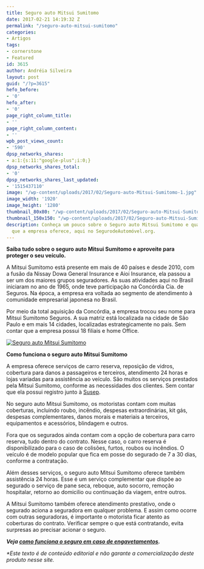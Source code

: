 ```yaml
---
title: Seguro auto Mitsui Sumitomo
date: 2017-02-21 14:19:32 Z
permalink: "/seguro-auto-mitsui-sumitomo"
categories:
- Artigos
tags:
- cornerstone
- Featured
id: 3615
author: Andréia Silveira
layout: post
guid: "/?p=3615"
hefo_before:
- '0'
hefo_after:
- '0'
page_right_column_title:
- ''
page_right_column_content:
- ''
wpb_post_views_count:
- '590'
dpsp_networks_shares:
- a:1:{s:11:"google-plus";i:0;}
dpsp_networks_shares_total:
- '0'
dpsp_networks_shares_last_updated:
- '1515437110'
image: "/wp-content/uploads/2017/02/Seguro-auto-Mitsui-Sumitomo-1.jpg"
image_width: '1920'
image_height: '1280'
thumbnail_80x80: "/wp-content/uploads/2017/02/Seguro-auto-Mitsui-Sumitomo-1-80x80.jpg"
thumbnail_150x150: "/wp-content/uploads/2017/02/Seguro-auto-Mitsui-Sumitomo-1-150x150.jpg"
description: Conheça um pouco sobre o Seguro auto Mitsui Sumitomo e quais os serviços
  que a empresa oferece, aqui no SegurodeAutomóvel.org.
---
```


**Saiba tudo sobre o seguro auto Mitsui Sumitomo e aproveite para proteger o seu veículo.**

A Mitsui Sumitomo está presente em mais de 40 países e desde 2010, com a fusão da Nissay Dowa General Insurance e Aioi Insurance, ela passou a ser um dos maiores grupos seguradores. As suas atividades aqui no Brasil iniciaram no ano de 1965, onde teve participação na Concórdia Cia. de Seguros. Na época, a empresa era voltada ao segmento de atendimento à comunidade empresarial japonesa no Brasil.

Por meio da total aquisição da Concórdia, a empresa trocou seu nome para Mitsui Sumitomo Seguros. A sua matriz está localizada na cidade de São Paulo e em mais 14 cidades, localizadas estrategicamente no país. Sem contar que a empresa possui 18 filiais e home Office.

[<img class="aligncenter wp-image-3617 size-large" title="Seguro auto Mitsui Sumitomo" src="/wp-content/uploads/2017/02/Seguro-auto-Mitsui-Sumitomo-1-700x467.jpg" alt="Seguro auto Mitsui Sumitomo" width="700" height="467" srcset="/wp-content/uploads/2017/02/Seguro-auto-Mitsui-Sumitomo-1-700x467.jpg 700w, /wp-content/uploads/2017/02/Seguro-auto-Mitsui-Sumitomo-1-250x167.jpg 250w, /wp-content/uploads/2017/02/Seguro-auto-Mitsui-Sumitomo-1-768x512.jpg 768w, /wp-content/uploads/2017/02/Seguro-auto-Mitsui-Sumitomo-1-120x80.jpg 120w" sizes="(max-width: 700px) 100vw, 700px" />](/wp-content/uploads/2017/02/Seguro-auto-Mitsui-Sumitomo-1.jpg)

**Como funciona o seguro auto Mitsui Sumitomo**

A empresa oferece serviços de carro reserva, reposição de vidros, cobertura para danos a passageiros e terceiros, atendimento 24 horas e lojas variadas para assistência ao veículo. São muitos os serviços prestados pela Mitsui Sumitomo, conforme as necessidades dos clientes. Sem contar que ela possui registro junto à <a href="http://www.susep.gov.br/setores-susep/cgsoa/coaso/arquivos-demonstracoes-anuais/2015-12/MitsuiSumitomoSegurosSA-06602-DO-201512.pdf" target="_blank">Susep</a>.

No seguro auto Mitsui Sumitomo, os motoristas contam com muitas coberturas, incluindo roubo, incêndio, despesas extraordinárias, kit gás, despesas complementares, danos morais e materiais a terceiros, equipamentos e acessórios, blindagem e outros.

Fora que os segurados ainda contam com a opção de cobertura para carro reserva, tudo dentro do contrato. Nesse caso, o carro reserva é disponibilizado para o caso de colisões, furtos, roubos ou incêndios. O veículo é de modelo popular que fica em posse do segurado de 7 a 30 dias, conforme a contratação.

Além desses serviços, o seguro auto Mitsui Sumitomo oferece também assistência 24 horas. Esse é um serviço complementar que dispõe ao segurado o serviço de pane seca, reboque, auto socorro, remoção hospitalar, retorno ao domicilio ou continuação da viagem, entre outros.

A Mitsui Sumitomo também oferece atendimento prestativo, onde o segurado aciona a seguradora em qualquer problema. E assim como ocorre com outras seguradoras, é importante o motorista ficar atento as coberturas do contrato. Verificar sempre o que está contratando, evita surpresas ao precisar acionar o seguro.

_**Veja <a href="/como-funciona-o-seguro-de-automovel-em-caso-de-engavetamento" target="_blank">como funciona o seguro em caso de engavetamentos</a>.**_

_*Este texto é de conteúdo editorial e não garante a comercialização deste produto nesse site._